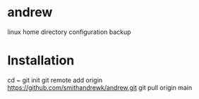 # andrew
linux home directory configuration backup
# Installation
cd ~
git init
git remote add origin https://github.com/smithandrewk/andrew.git
git pull origin main

